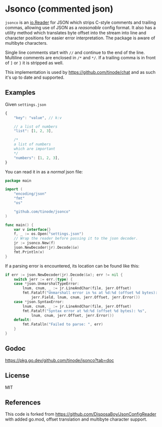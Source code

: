 # Jsonco (commented json)

`jsonco` is an [io.Reader](http://golang.org/pkg/io/#Reader) for JSON which strips C-style comments and trailing commas,
allowing use of JSON as a *reasonable* config format. It also has a utility method which translates byte offset into the stream
into line and character positions for easier error interpretation. The package is aware of multibyte characters.

Single line comments start with `//` and continue to the end of the line. Multiline comments are enclosed in `/*` and `*/`.
If a trailing comma is in front of `]` or `}` it is stripped as well.

This implementation is used by https://github.com/tinode/chat and as such it's up to date and supported.


## Examples

Given `settings.json`

```js
{
	"key": "value", // k:v

	// a list of numbers
	"list": [1, 2, 3],

	/* 
	a list of numbers
	which are important
	*/
	"numbers": [1, 2, 3],
}
```

You can read it in as a *normal* json file:

```go
package main

import (
	"encoding/json"
	"fmt"
	"os"

	"github.com/tinode/jsonco"
)

func main() {
	var v interface{}
	f, _ := os.Open("settings.json")
	// Wrap the reader before passing it to the json decoder.
	jr := jsonco.New(f)
	json.NewDecoder(jr).Decode(&v)
	fmt.Println(v)
}
```

If a parsing error is encountered, its location can be found like this:

```go
if err := json.NewDecoder(jr).Decode(&v); err != nil {
	switch jerr := err.(type) {
	case *json.UnmarshalTypeError:
		lnum, cnum, _ := jr.LineAndChar(file, jerr.Offset)
		fmt.Fatalf("Unmarshall error in %s at %d:%d (offset %d bytes): %s",
			jerr.Field, lnum, cnum, jerr.Offset, jerr.Error())
	case *json.SyntaxError:
		lnum, cnum, _ := jr.LineAndChar(file, jerr.Offset)
		fmt.Fatalf("Syntax error at %d:%d (offset %d bytes): %s",
			lnum, cnum, jerr.Offset, jerr.Error())
	default:
		fmt.Fatalln("Failed to parse: ", err)
	}
}

```

## Godoc

https://pkg.go.dev/github.com/tinode/jsonco?tab=doc

## License

MIT

## References

This code is forked from https://github.com/DisposaBoy/JsonConfigReader with added go.mod, offset translation
and multibyte character support.
